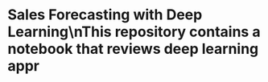 # Sales Forecasting with Deep Learning\nThis repository contains a notebook that reviews deep learning appr